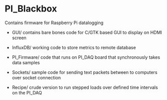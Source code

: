 # PI_Blackbox
Contains firmware for Raspberry Pi datalogging 
  - GUI/
      contains bare bones code for C/GTK based GUI to display on HDMI screen

  - InfluxDB/
      working code to store metrics to remote database

  - PI_Firmware/
      code that runs on PI_DAQ board that synchronously takes data samples
      
  - Sockets/ 
      sample code for sending text packets between to computers over socket connection
      
  - Recipe/ 
      crude version to run stepped loads over defined time intervals on the PI_DAQ
